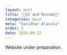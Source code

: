 ```yaml
---
layout: post
title: "📑CV and Resume💼"
categories: main
meta: "Sasidhar Alavala"
order: 5
date: 2024-09-12
---
```


Website under preparation.
